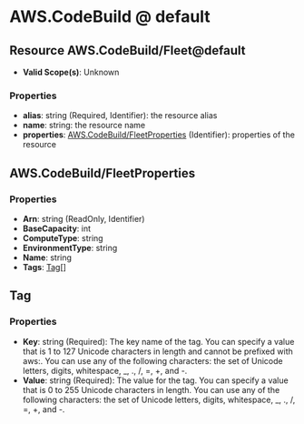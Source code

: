 # AWS.CodeBuild @ default

## Resource AWS.CodeBuild/Fleet@default
* **Valid Scope(s)**: Unknown
### Properties
* **alias**: string (Required, Identifier): the resource alias
* **name**: string: the resource name
* **properties**: [AWS.CodeBuild/FleetProperties](#awscodebuildfleetproperties) (Identifier): properties of the resource

## AWS.CodeBuild/FleetProperties
### Properties
* **Arn**: string (ReadOnly, Identifier)
* **BaseCapacity**: int
* **ComputeType**: string
* **EnvironmentType**: string
* **Name**: string
* **Tags**: [Tag](#tag)[]

## Tag
### Properties
* **Key**: string (Required): The key name of the tag. You can specify a value that is 1 to 127 Unicode characters in length and cannot be prefixed with aws:. You can use any of the following characters: the set of Unicode letters, digits, whitespace, _, ., /, =, +, and -. 
* **Value**: string (Required): The value for the tag. You can specify a value that is 0 to 255 Unicode characters in length. You can use any of the following characters: the set of Unicode letters, digits, whitespace, _, ., /, =, +, and -. 

